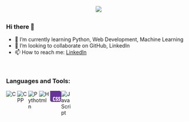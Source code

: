<h1 align="center">
  <a href="https://git.io/typing-svg">
    <img src="https://readme-typing-svg.herokuapp.com/?lines=Greetings!👋;I'm+Naina+Joshi...;This+is+my+profile!&center=true&size=30">
  </a>
</h1>

### Hi there 👋

- 🌱 I’m currently learning Python, Web Development, Machine Learning
- 👯 I’m looking to collaborate on GitHub, LinkedIn
- 📫 How to reach me: [LinkedIn](https://www.linkedin.com/in/akshita-chaudhary29/)
<br />

### Languages and Tools:

<img align="left" alt="C" width="30px" src="https://img.icons8.com/color/50/000000/c-programming.png"/>
<img align="left" alt="CPP" width="30px" src="https://www.freeiconspng.com/uploads/c--logo-icon-0.png"/>
<img align="left" alt="Python" width="30px" src="https://img.icons8.com/color/48/000000/python--v1.png"/>
<img align="left" alt="Html" width="30px" src="https://img.icons8.com/?size=100&id=20909&format=png&color=000000" />
<img align="left" alt="CSS 3" width="30px" src="https://raw.githubusercontent.com/github/explore/80688e429a7d4ef2fca1e82350fe8e3517d3494d/topics/css/css.png" />
<img align="left" alt="JavaScript" width="30px" src="https://img.icons8.com/?size=100&id=108784&format=png&color=000000" />
